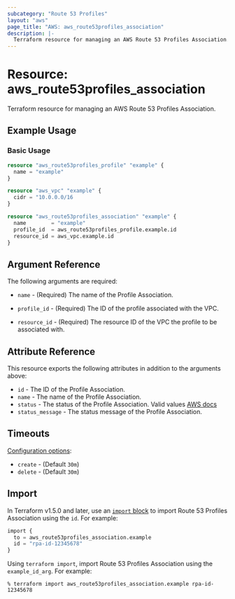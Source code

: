 ```yaml
---
subcategory: "Route 53 Profiles"
layout: "aws"
page_title: "AWS: aws_route53profiles_association"
description: |-
  Terraform resource for managing an AWS Route 53 Profiles Association.
---
```


# Resource: aws_route53profiles_association

Terraform resource for managing an AWS Route 53 Profiles Association.

## Example Usage

### Basic Usage

```terraform
resource "aws_route53profiles_profile" "example" {
  name = "example"
}

resource "aws_vpc" "example" {
  cidr = "10.0.0.0/16
} 

resource "aws_route53profiles_association" "example" {
  name        = "example"
  profile_id  = aws_route53profiles_profile.example.id
  resource_id = aws_vpc.example.id
}
```

## Argument Reference

The following arguments are required:

* `name` - (Required) The name of the Profile Association.

* `profile_id` - (Required) The ID of the profile associated with the VPC.

* `resource_id` - (Required) The resource ID of the VPC the profile to be associated with.

## Attribute Reference

This resource exports the following attributes in addition to the arguments above:

* `id` - The ID of the Profile Association.
* `name` - The name of the Profile Association.
* `status` - The status of the Profile Association. Valid values [AWS docs](https://docs.aws.amazon.com/Route53/latest/APIReference/API_route53profiles_Profile.html)
* `status_message` - The status message of the Profile Association.

## Timeouts

[Configuration options](https://developer.hashicorp.com/terraform/language/resources/syntax#operation-timeouts):

* `create` - (Default `30m`)
* `delete` - (Default `30m`)

## Import

In Terraform v1.5.0 and later, use an [`import` block](https://developer.hashicorp.com/terraform/language/import) to import Route 53 Profiles Association using the `id`. For example:

```terraform
import {
  to = aws_route53profiles_association.example
  id = "rpa-id-12345678"
}
```

Using `terraform import`, import Route 53 Profiles Association using the `example_id_arg`. For example:

```console
% terraform import aws_route53profiles_association.example rpa-id-12345678
```
